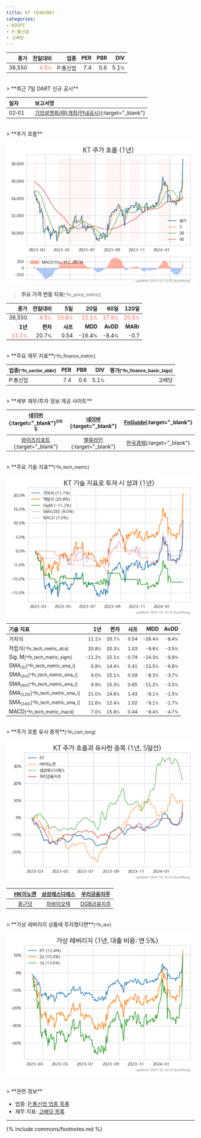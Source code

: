 ```yaml
---
title: KT (030200)
categories:
- KOSPI
- P:통신업
- 고배당
---
```

| **종가** | **전일대비** | **업종** | **PER** | **PBR** | **DIV** |
| -------: | -----------: | -------: | ------: | ------: | ------: |
| 38,550 | <span style="color: tomato">4.5<small>%</small></span> | P:통신업 | 7.4 | 0.6 | 5.1<small>%</small> |

<!-- more -->

<br>
> **최근 7일 DART 신규 공시**<a id="dart"></a>

| **일자** |      | **보고서명** |
| :------- | :--- | :----------- |
| 02&#x2011;01 | | [기업설명회(IR)개최(안내공시)](https://dart.fss.or.kr/dsaf001/main.do?rcpNo=20240201800352){:target="_blank"} |

<br>
> **주가 흐름**<a id="price"></a>

![030200](/stock/images/030200.png)

> **주요 가격 변동 지표**<small>[^fn_price_metric]</small>

| **종가** | **전일대비** | **5일** | **20일** | **60일** | **120일** |
| -------: | -----------: | ------: | -------: | -------: | --------: |
| 38,550 | <span style="color: tomato">4.5<small>%</small></span> | <span style="color: tomato">10.8<small>%</small></span> | <span style="color: tomato">15.1<small>%</small></span> | <span style="color: tomato">17.9<small>%</small></span> | <span style="color: tomato">20.5<small>%</small></span> |
| **1년** | **편차** | **샤프** | **MDD** | **AvDD** | **MARr** |
| <span style="color: tomato">11.1<small>%</small></span> | 20.7<small>%</small> | 0.54 | -16.4<small>%</small> | -8.4<small>%</small> | -0.7 |

<br>
> **주요 재무 지표**<small>[^fn_finance_metric]</small>

| **업종**<small>[^fn_sector_abbr]</small> | **PER** | **PBR** | **DIV** | **평가**<small>[^fn_finance_basic_tags]</small> |
| :--------------------------------------- | ------: | ------: | ------: | ----------------------------------------------: |
| P:통신업 | 7.4 | 0.6 | 5.1<small>%</small> | 고배당 |

<br>
> **세부 재무/투자 정보 제공 사이트**

| [네이버](https://m.stock.naver.com/domestic/stock/030200/finance/summary){:target="_blank"}<sup><small>모바일</small></sup> | [네이버](https://finance.naver.com/item/coinfo.naver?code=030200){:target="_blank"} | [FnGuide](https://comp.fnguide.com/SVO2/ASP/SVD_Invest.asp?gicode=A030200&MenuYn=Y){:target="_blank"} |
| :---: | :---: | :---: |
| [와이즈리포트](https://comp.wisereport.co.kr/company/c1040001.aspx?cmp_cd=030200){:target="_blank"} | [밸류라인](https://www.valueline.co.kr/finance/summary/030200){:target="_blank"} | [한국경제](https://markets.hankyung.com/stock/030200/financial-summary){:target="_blank"} |

<br>
> **주요 기술 지표**<small>[^fn_tech_metric]</small>


![030200](/stock/images/030200_tech.png)

| **기술 지표** | **1년** | **편차** | **샤프** | **MDD** | **AvDD** |
| :------------ | ------: | -----------: | -------: | ------: | -------: |
| 거치식 | <small>11.1<small>%</small></small> | <small>20.7<small>%</small></small> | <small>0.54</small> | <small>-16.4<small>%</small></small> | <small>-8.4<small>%</small></small> |
| 적립식<small>[^fn_tech_metric_dca]</small> | <small>20.8<small>%</small></small> | <small>20.3<small>%</small></small> | <small>1.03</small> | <small>-9.6<small>%</small></small> | <small>-3.5<small>%</small></small> |
| Sig. M<small>[^fn_tech_metric_sigm]</small> | <small>-11.2<small>%</small></small> | <small>15.1<small>%</small></small> | <small>-0.74</small> | <small>-14.3<small>%</small></small> | <small>-9.9<small>%</small></small> |
| SMA<small><sub>(5)</sub></small><small>[^fn_tech_metric_sma_i]</small> | <small>5.9<small>%</small></small> | <small>14.4<small>%</small></small> | <small>0.41</small> | <small>-13.5<small>%</small></small> | <small>-6.6<small>%</small></small> |
| SMA<small><sub>(20)</sub></small><small>[^fn_tech_metric_sma_i]</small> | <small>9.0<small>%</small></small> | <small>15.1<small>%</small></small> | <small>0.59</small> | <small>-8.3<small>%</small></small> | <small>-3.7<small>%</small></small> |
| SMA<small><sub>(60)</sub></small><small>[^fn_tech_metric_sma_i]</small> | <small>9.9<small>%</small></small> | <small>15.3<small>%</small></small> | <small>0.65</small> | <small>-11.2<small>%</small></small> | <small>-3.5<small>%</small></small> |
| SMA<small><sub>(120)</sub></small><small>[^fn_tech_metric_sma_i]</small> | <small>21.0<small>%</small></small> | <small>14.6<small>%</small></small> | <small>1.43</small> | <small>-9.1<small>%</small></small> | <small>-1.5<small>%</small></small> |
| SMA<small><sub>(240)</sub></small><small>[^fn_tech_metric_sma_i]</small> | <small>12.6<small>%</small></small> | <small>12.4<small>%</small></small> | <small>1.02</small> | <small>-9.1<small>%</small></small> | <small>-1.7<small>%</small></small> |
| MACD<small>[^fn_tech_metric_macd]</small> | <small>7.0<small>%</small></small> | <small>15.8<small>%</small></small> | <small>0.44</small> | <small>-9.4<small>%</small></small> | <small>-4.7<small>%</small></small> |

<br>
> **주가 흐름 유사 종목**<a id="corr"></a><small>[^fn_corr_long]</small>

![030200](/stock/images/030200_corr.png)

|       | [HK이노엔](/195940/) | [삼성에스디에스](/018260/) | [우리금융지주](/316140/) |
| :---: | :------------------------------------: | :------------------------------------: | :------------------------------------: |
|       | [종근당](/185750/) | [차바이오텍](/085660/) | [DGB금융지주](/139130/) |

<br>
> **가상 레버리지 상품에 투자했다면**<a id="2x"></a><small>[^fn_lev]</small>

![030200](/stock/images/030200_2x.png)

<br>
> **관련 정보**

- 업종: [P:통신업 업종 목록](/stats/sector/kospi_업종_통신업_종목/)
- 재무 지표: [고배당 목록](/fn/fn_high_div/)

---
{% include commons/footnotes.md %}